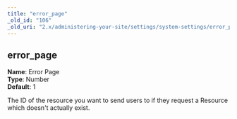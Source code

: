 ```yaml
---
title: "error_page"
_old_id: "106"
_old_uri: "2.x/administering-your-site/settings/system-settings/error_page"
---
```


error\_page
-----------

**Name**: Error Page   
**Type**: Number   
**Default**: 1

The ID of the resource you want to send users to if they request a Resource which doesn't actually exist.